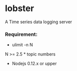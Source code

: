 # lobster
A Time series data logging server

### Requirement: 
* ulimit -n N

N >= 2.5 * topic numbers

* Nodejs 0.12.x or upper
